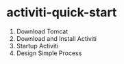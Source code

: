 # activiti-quick-start

1. Download Tomcat
1. Download and Install Activiti
1. Startup Activiti
1. Design Simple Process
